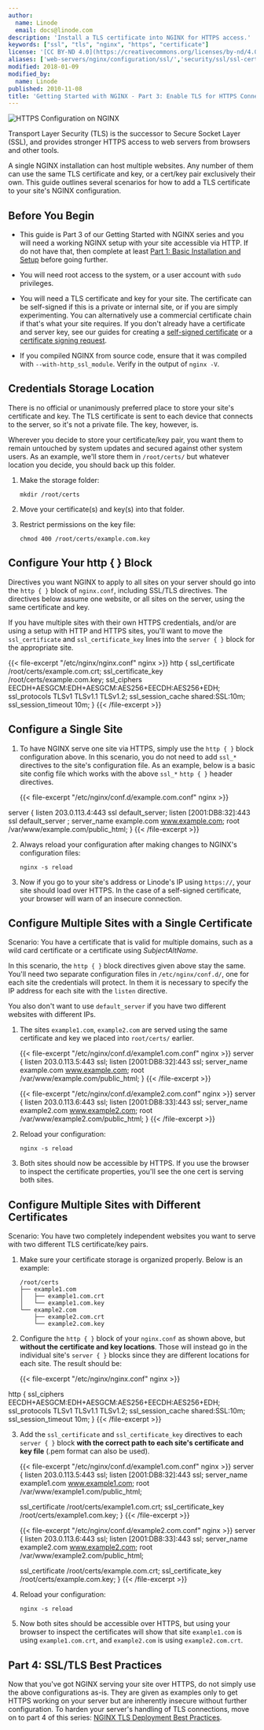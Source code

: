 ```yaml
---
author:
  name: Linode
  email: docs@linode.com
description: 'Install a TLS certificate into NGINX for HTTPS access.'
keywords: ["ssl", "tls", "nginx", "https", "certificate"]
license: '[CC BY-ND 4.0](https://creativecommons.org/licenses/by-nd/4.0)'
aliases: ['web-servers/nginx/configuration/ssl/','security/ssl/ssl-certificates-with-nginx/','security/ssl/how-to-provide-encrypted-access-to-resources-using-ssl-certificated-on-nginx/','security/ssl/provide-encrypted-resource-access-using-ssl-certificates-on-nginx/']
modified: 2018-01-09
modified_by:
  name: Linode
published: 2010-11-08
title: 'Getting Started with NGINX - Part 3: Enable TLS for HTTPS Connections'
---
```


![HTTPS Configuration on NGINX](/docs/assets/nginx-ssl/Enable_SSL_nginx.jpg)

Transport Layer Security (TLS) is the successor to Secure Socket Layer (SSL), and provides stronger HTTPS access to web servers from browsers and other tools.

A single NGINX installation can host multiple websites. Any number of them can use the same TLS certificate and key, or a cert/key pair exclusively their own. This guide outlines several scenarios for how to add a TLS certificate to your site's NGINX configuration.


## Before You Begin

- This guide is Part 3 of our Getting Started with NGINX series and you will need a working NGINX setup with your site accessible via HTTP. If do not have that, then complete at least [Part 1: Basic Installation and Setup](web-servers/nginx/nginx-basic-installation-and-setup) before going further.

- You will need root access to the system, or a user account with `sudo` privileges.

- You will need a TLS certificate and key for your site. The certificate can be self-signed if this is a private or internal site, or if you are simply experimenting. You can alternatively use a commercial certificate chain if that's what your site requires. If you don't already have a certificate and server key, see our guides for creating a [self-signed certificate](/docs/security/ssl/create-a-self-signed-tls-certificate) or a [certificate signing request](/docs/security/ssl/obtain-a-commercially-signed-tls-certificate).

- If you compiled NGINX from source code, ensure that it was compiled with `--with-http_ssl_module`. Verify in the output of `nginx -V`.


## Credentials Storage Location

There is no official or unanimously preferred place to store your site's certificate and key. The TLS certificate is sent to each device that connects to the server, so it's not a private file. The key, however, is.

Wherever you decide to store your certificate/key pair, you want them to remain untouched by system updates and secured against other system users. As an example, we'll store them in `/root/certs/` but whatever location you decide, you should back up this folder.

1.  Make the storage folder:

        mkdir /root/certs

2.  Move your certificate(s) and key(s) into that folder.

3.  Restrict permissions on the key file:

        chmod 400 /root/certs/example.com.key


## Configure Your http { } Block

Directives you want NGINX to apply to all sites on your server should go into the `http { }` block of `nginx.conf`, including SSL/TLS directives. The directives below assume one website, or all sites on the server, using the same certificate and key.

If you have multiple sites with their own HTTPS credentials, and/or are using a setup with HTTP and HTTPS sites, you'll want to move the `ssl_certificate` and `ssl_certificate_key` lines into the `server { }` block for the appropriate site.

{{< file-excerpt "/etc/nginx/nginx.conf" nginx >}}
http {
    ssl_certificate     /root/certs/example.com.crt;
    ssl_certificate_key /root/certs/example.com.key;
    ssl_ciphers         EECDH+AESGCM:EDH+AESGCM:AES256+EECDH:AES256+EDH;
    ssl_protocols       TLSv1 TLSv1.1 TLSv1.2;
    ssl_session_cache   shared:SSL:10m;
    ssl_session_timeout 10m;
    }
{{< /file-excerpt >}}


## Configure a Single Site

1.  To have NGINX serve one site via HTTPS, simply use the `http { }` block configuration above. In this scenario, you do not need to add `ssl_*` directives to the site's configuration file. As an example, below is a basic site config file which works with the above `ssl_*` `http { }` header directives.

    {{< file-excerpt "/etc/nginx/conf.d/example.com.conf" nginx >}}

server {
    listen              203.0.113.4:443 ssl default_server;
    listen              [2001:DB8:32]:443 ssl default_server ;
    server_name         example.com www.example.com;
    root                /var/www/example.com/public_html;
    }
{{< /file-excerpt >}}

2.  Always reload your configuration after making changes to NGINX's configuration files:

        nginx -s reload

3.  Now if you go to your site's address or Linode's IP using `https://`, your site should load over HTTPS. In the case of a self-signed certificate, your browser will warn of an insecure connection.


## Configure Multiple Sites with a Single Certificate

Scenario: You have a certificate that is valid for multiple domains, such as a wild card certificate or a certificate using *SubjectAltName*. 

In this scenario, the `http { }` block directives given above stay the same. You'll need two separate configuration files in `/etc/nginx/conf.d/`, one for each site the credentials will protect. In them it is necessary to specify the IP address for each site with the `listen` directive.

You also don't want to use `default_server` if you have two different websites with different IPs.

1.  The sites `example1.com`, `example2.com` are served using the same certificate and key we placed into `root/certs/` earlier.

    {{< file-excerpt "/etc/nginx/conf.d/example1.com.conf" nginx >}}
server {
    listen              203.0.113.5:443 ssl;
    listen              [2001:DB8:32]:443 ssl;
    server_name         example.com www.example.com;
    root                /var/www/example.com/public_html;
    }
{{< /file-excerpt >}}

    {{< file-excerpt "/etc/nginx/conf.d/example2.com.conf" nginx >}}
server {
    listen              203.0.113.6:443 ssl;
    listen              [2001:DB8:33]:443 ssl;
    server_name         example2.com www.example2.com;
    root                /var/www/example2.com/public_html;
    }
{{< /file-excerpt >}}

2.  Reload your configuration:

        nginx -s reload

3.  Both sites should now be accessible by HTTPS. If you use the browser to inspect the certificate properties, you'll see the one cert is serving both sites.


## Configure Multiple Sites with Different Certificates

Scenario: You have two completely independent websites you want to serve with two different TLS certificate/key pairs.

1.  Make sure your certificate storage is organized properly. Below is an example: 

        /root/certs
        ├── example1.com
        │   ├── example1.com.crt
        │   └── example1.com.key
        └── example2.com
            ├── example2.com.crt
            └── example2.com.key

2.  Configure the `http { }` block of your `nginx.conf` as shown above, but **without the certificate and key locations**. Those will instead go in the individual site's `server { }` blocks since they are different locations for each site. The result should be:

    {{< file-excerpt "/etc/nginx/nginx.conf" nginx >}}

http {
    ssl_ciphers         EECDH+AESGCM:EDH+AESGCM:AES256+EECDH:AES256+EDH;
    ssl_protocols       TLSv1 TLSv1.1 TLSv1.2;
    ssl_session_cache   shared:SSL:10m;
    ssl_session_timeout 10m;
}
{{< /file-excerpt >}}

3.  Add the `ssl_certificate` and `ssl_certificate_key` directives to each `server { }` block **with the correct path to each site's certificate and key file** (.pem format can also be used).

    {{< file-excerpt "/etc/nginx/conf.d/example1.com.conf" nginx >}}
server {
    listen              203.0.113.5:443 ssl;
    listen              [2001:DB8:32]:443 ssl;
    server_name         example1.com www.example1.com;
    root                /var/www/example1.com/public_html;

    ssl_certificate     /root/certs/example1.com.crt;
    ssl_certificate_key /root/certs/example1.com.key;
    }
{{< /file-excerpt >}}

    {{< file-excerpt "/etc/nginx/conf.d/example2.com.conf" nginx >}}
server {
    listen              203.0.113.6:443 ssl;
    listen              [2001:DB8:33]:443 ssl;
    server_name         example2.com www.example2.com;
    root                /var/www/example2.com/public_html;

    ssl_certificate     /root/certs/example.com.crt;
    ssl_certificate_key /root/certs/example.com.key;
    }
{{< /file-excerpt >}}

4.  Reload your configuration:

        nginx -s reload

5.  Now both sites should be accessible over HTTPS, but using your browser to inspect the certificates will show that site `example1.com` is using `example1.com.crt`, and `example2.com` is using `example2.com.crt`.


## Part 4: SSL/TLS Best Practices

Now that you've got NGINX serving your site over HTTPS, do not simply use the above configurations as-is. They are given as examples only to get HTTPS working on your server but are inherently insecure without further configuration. To harden your server's handling of TLS connections, move on to part 4 of this series: [NGINX TLS Deployment Best Practices](/docs/web-servers/nginx/nginx-tls-deployment-best-practices/). 